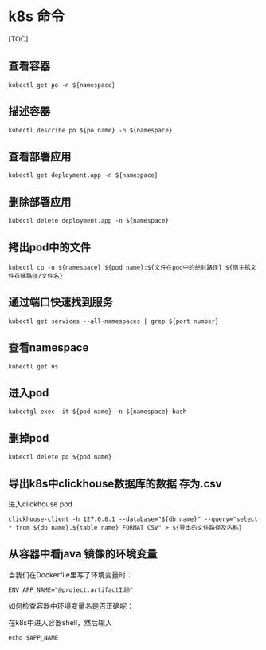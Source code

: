 # k8s 命令

[TOC]

## 查看容器

```shell
kubectl get po -n ${namespace}
```

## 描述容器

```shell
kubectl describe po ${po name} -n ${namespace}
```

## 查看部署应用

```shell
kubectl get deployment.app -n ${namespace}
```

## 删除部署应用

```shell
kubectl delete deployment.app -n ${namespace}
```

## 拷出pod中的文件

```shell
kubectl cp -n ${namespace} ${pod name}:${文件在pod中的绝对路径} ${宿主机文件存储路径/文件名}
```

## 通过端口快速找到服务

```shell
kubectl get services --all-namespaces | grep ${port number}
```

## 查看namespace

```shell
kubectl get ns
```

## 进入pod

``` shell
kubectgl exec -it ${pod name} -n ${namespace} bash
```

## 删掉pod

```shell
kubectl delete po ${pod name}
```

## 导出k8s中clickhouse数据库的数据 存为.csv

进入clickhouse pod

```shell
clickhouse-client -h 127.0.0.1 --database="${db name}" --query="select * from ${db name}.${table name} FORMAT CSV" > ${导出的文件路径及名称} 
```

## 从容器中看java 镜像的环境变量

当我们在Dockerfile里写了环境变量时：

```docker
ENV APP_NAME="@project.artifactId@"
```

如何检查容器中环境变量名是否正确呢：

在k8s中进入容器shell，然后输入

```shell
echo $APP_NAME
```
